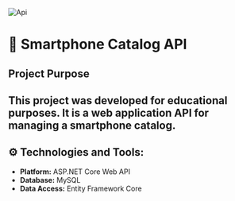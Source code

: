 ![Api](https://github.com/user-attachments/assets/2bd9af6c-ddd8-4452-9a64-e3453566bfff)

# 📱 Smartphone Catalog API
## Project Purpose
This project was developed for educational purposes. It is a web application API for managing a smartphone catalog.
---
## ⚙️ Technologies and Tools:
- **Platform:** ASP.NET Core Web API  
- **Database:** MySQL  
- **Data Access:** Entity Framework Core  



